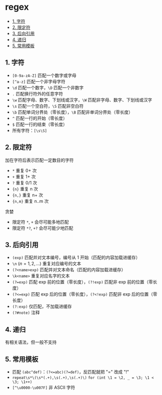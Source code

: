 # regex

- [1. 字符](#1-字符)
- [2. 限定符](#2-限定符)
- [3. 后向引用](#3-后向引用)
- [4. 递归](#4-递归)
- [5. 常用模板](#5-常用模板)

## 1. 字符

- `[0-9a-zA-Z]` 匹配一个数字或字母
- `[^a-z]` 匹配一个非字母字符
- `\d` 匹配一个数字，`\D` 匹配一个非数字
- `.` 匹配换行符外的任意字符
- `\w` 匹配字母、数字、下划线或汉字，`\W` 匹配非字母、数字、下划线或汉字
- `\s` 匹配一个空白符，`\S` 匹配非空白符
- `\b` 匹配单词分界处（零长度），`\B` 匹配非单词分界处（零长度）
- `^` 匹配一行的开始（零长度）
- `$` 匹配一行的结束（零长度）
- 所有字符：`[\s\S]`

## 2. 限定符

加在字符后表示匹配一定数目的字符

- `*` 重复 0+ 次
- `+` 重复 1+ 次
- `?` 重复 0/1 次
- `{n}` 重复 n 次
- `{n,}` 重复 n+ 次
- `{n,m}` 重复 n..m 次

贪婪
  
- 限定符 `*`, `+` 会尽可能多地匹配
- 限定符 `*?`, `+?` 会尽可能少地匹配

## 3. 后向引用

- `(exp)` 匹配并对文本编号，编号从 1 开始（匹配的内容加载进缓存）
- `\n` $(n=1,2,...)$ 重复对应编号的文本
- `(?<name>exp)` 匹配并对文本命名（匹配的内容加载进缓存）
- `\k<name>` 重复对应名字的文本
- `(?=exp)` 匹配 exp 前的位置（零长度），`(?!exp)` 匹配非 exp 前的位置（零长度）
- `(?<=exp)` 匹配 exp 后的位置（零长度），`(?<!exp)` 匹配非 exp 后的位置（零长度）
- `(?:exp)` 仅匹配，不加载进缓存
- `(?#note)` 注释

## 4. 递归

有相关语法，但一般不支持

## 5. 常用模板

- 匹配 `(abc^def)`：`(?<=abc)(?=def)`，反匹配就把 "=" 改成 "!"
- `repeat\s*\(\s*(.+),\s(.+),\s(.+)\)` `for (int \1 = \2, _ = \3; \1 < \3; \1++)`
- `[^\u0000-\u007F]` 非 ASCII 字符
